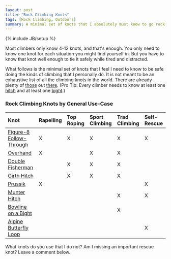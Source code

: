 ```yaml
---
layout: post
title: "Rock Climbing Knots"
tags: [Rock Climbing, Outdoors]
summary: A minimal set of knots that I absolutely must know to go rock climbing.
---
```

{% include JB/setup %}

Most climbers only know 4-12 knots, and that's enough. You only need to know one knot for each situation you might find yourself in. But you have to know that knot well enough to tie it safely while tired and distracted.

What follows is the minimal set of knots that I feel I need to know to be safe doing the kinds of climbing that I personally do. It is not meant to be an exhaustive list of all the climbing knots in the world. There are already plenty of [those](https://en.wikipedia.org/wiki/List_of_climbing_knots) out [there](http://www.animatedknots.com/indexclimbing.php#ScrollPoint). (Pro Tip: Every climber needs to know at least one [hitch](https://en.wikipedia.org/wiki/List_of_hitch_knots) and at least one [bight](https://en.wikipedia.org/wiki/Bight_%28knot%29).)

### Rock Climbing Knots by General Use-Case

Knot | Rapelling | Top Roping | Sport Climbing | Trad Climbing | Self-Rescue
:--- | :--- | :--- | :--- | :--- | :---
[Figure-8 Follow-Through](https://youtu.be/aLopeVBb7yU) | X | X | X | X | X
[Overhand](https://youtu.be/I0ShGbIR0ZI) | X |  | X | X | 
[Double Fisherman](https://youtu.be/O6oJwedcb18) |  | X | X | X | 
[Girth Hitch](https://youtu.be/blP6BL05Q34) |  | X | X | X | 
[Prussik](https://youtu.be/CP7iAF_YU7A) | X |  |  |  | X
[Munter Hitch](https://youtu.be/IslYcjJ-htI) |  |  |  | X | X
[Bowline on a Bight](https://youtu.be/CDZOYUZabV4)  |  |  |  | X | 
[Alpine Butterfly Loop](https://youtu.be/gX1dWKg6Ttc) |  |  |  |  | X

What knots do you use that I do not? Am I missing an important rescue knot? Leave a comment below.
